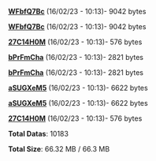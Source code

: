[**WFbfQ7Bc**](/data/WFbfQ7Bc.txt) (16/02/23 - 10:13)- 9042 bytes

[**WFbfQ7Bc**](/data/WFbfQ7Bc.txt) (16/02/23 - 10:13)- 9042 bytes

[**27C14H0M**](/data/27C14H0M.txt) (16/02/23 - 10:13)- 576 bytes

[**bPrFmCha**](/data/bPrFmCha.txt) (16/02/23 - 10:13)- 2821 bytes

[**bPrFmCha**](/data/bPrFmCha.txt) (16/02/23 - 10:13)- 2821 bytes

[**aSUGXeM5**](/data/aSUGXeM5.txt) (16/02/23 - 10:13)- 6622 bytes

[**aSUGXeM5**](/data/aSUGXeM5.txt) (16/02/23 - 10:13)- 6622 bytes

[**27C14H0M**](/data/27C14H0M.txt) (16/02/23 - 10:13)- 576 bytes

**Total Datas**: 10183

**Total Size**: 66.32 MB / 66.3 MB
